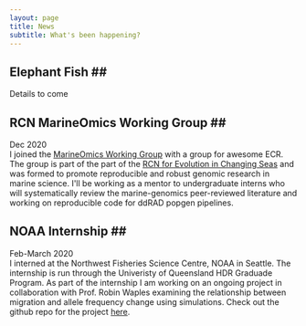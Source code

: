 ```yaml
---
layout: page
title: News
subtitle: What's been happening?
---
```


## Elephant Fish ##<br>
Details to come

## RCN MarineOmics Working Group ##<br>
Dec 2020<br>
I joined the [MarineOmics Working Group](https://marineomics.github.io/) with a group for awesome ECR. The group is part of the part of the [RCN for Evolution in Changing Seas](https://rcn-ecs.github.io/) and was formed to promote reproducible and robust genomic research in marine science. I'll be working as a mentor to undergraduate interns who will systematically review the marine-genomics peer-reviewed literature and working on reproducible code for ddRAD popgen pipelines.<br>

## NOAA Internship ##<br>
Feb-March 2020<br>
I interned at the Northwest Fisheries Science Centre, NOAA in Seattle. The internship is run through the Univeristy of Queensland HDR Graduade Program. As part of the internship I am working on an ongoing project in collaboration with Prof. Robin Waples examining the relationship between migration and allele frequency   change using simulations. Check out the github repo for the project [here](https://github.com/tunaloveheart/Migration_Simulations).     
